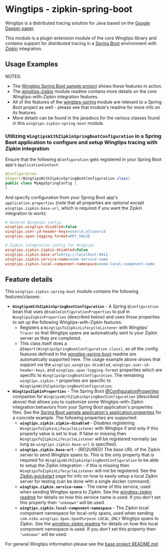 # Wingtips - zipkin-spring-boot

Wingtips is a distributed tracing solution for Java based on the 
[Google Dapper paper](http://static.googleusercontent.com/media/research.google.com/en/us/pubs/archive/36356.pdf). 

This module is a plugin extension module of the core Wingtips library and contains support for distributed tracing in a 
[Spring Boot](https://spring.io/guides/gs/spring-boot/) environment with [Zipkin](http://zipkin.io/) integration.

## Usage Examples

NOTES: 

* The [Wingtips Spring Boot sample project](../samples/sample-spring-boot) shows these features in action.
* The [wingtips-zipkin](../wingtips-zipkin) module readme contains more details on the core Wingtips-with-Zipkin 
integration features.
* All of the features of the [wingtips-spring](../wingtips-spring) module are relevant to a Spring Boot 
project as well - please see that module's readme for more info on its features.
* More details can be found in the javadocs for the various classes found in this `wingtips-zipkin-spring-boot` module.

### Utilizing `WingtipsWithZipkinSpringBootConfiguration` in a Spring Boot application to configure and setup Wingtips tracing with Zipkin integration

Ensure that the following `@Configuration` gets registered in your Spring Boot app's `ApplicationContext`:

``` java
@Configuration
@Import(WingtipsWithZipkinSpringBootConfiguration.class)
public class MyAppSpringConfig {
}
``` 

And specify configuration from your Spring Boot app's `application.properties` (note that all properties are optional
except `wingtips.zipkin.base-url`, which is required if you want the Zipkin integration to work):

``` ini
# General Wingtips config
wingtips.wingtips-disabled=false
wingtips.user-id-header-keys=userid,altuserid
wingtips.span-logging-format=KEY_VALUE 

# Zipkin integration config for Wingtips
wingtips.zipkin.zipkin-disabled=false
wingtips.zipkin.base-url=http://localhost:9411
wingtips.zipkin.service-name=some-service-name
wingtips.zipkin.local-component-namespace=some-local-component-name
```

## Feature details

This `wingtips-zipkin-spring-boot` module contains the following features/classes:

* **`WingtipsWithZipkinSpringBootConfiguration`** - A Spring `@Configuration` bean that uses 
`@EnableConfigurationProperties` to pull in `WingtipsZipkinProperties` (described below) and uses those properties to 
set up the following Wingtips-with-Zipkin features:
    - Registers a `WingtipsToZipkinLifecycleListener` with Wingtips' `Tracer` so that Wingtips spans are automatically
    sent to your Zipkin server as they are completed.
    - This class itself does a `@Import(WingtipsSpringBootConfiguration.class)`, so all the config features defined in
    the [wingtips-spring-boot](../wingtips-spring-boot) readme are automatically supported here. The usage example 
    above shows that support via the `wingtips.wingtips-disabled`, `wingtips.user-id-header-keys`, and 
    `wingtips.span-logging-format` properties which are specific to `WingtipsSpringBootConfiguration`. The remaining
    `wingtips.zipkin.*` properties are specific to `WingtipsWithZipkinSpringBootConfiguration`.
* **`WingtipsZipkinProperties`** - The Spring Boot 
[@ConfigurationProperties](https://docs.spring.io/spring-boot/docs/current/reference/html/boot-features-external-config.html#boot-features-external-config-typesafe-configuration-properties) 
companion for `WingtipsWithZipkinSpringBootConfiguration` (described above) that allows you to customize some 
Wingtips-with-Zipkin integration behaviors from your Spring Boot application's properties files. See the 
[Spring Boot sample application's application.properties](../samples/sample-spring-boot/src/main/resources/application.properties) 
for a concrete example. The following properties are supported:
    - **`wingtips.zipkin.zipkin-disabled`** - Disables registering `WingtipsToZipkinLifecycleListener` with Wingtips 
    if and only if this property value is set to true. If false or missing then `WingtipsToZipkinLifecycleListener` 
    will be registered normally (as long as `wingtips.zipkin.base-url` is specified).
    - **`wingtips.zipkin.base-url`** - *(REQUIRED)* The base URL of the Zipkin server to send Wingtips spans to. This 
    is the only property that is required for `WingtipsWithZipkinSpringBootConfiguration` to be able to setup the
    Zipkin integration - if this is missing then `WingtipsToZipkinLifecycleListener` will not be registered. See 
    the [Zipkin quickstart](http://zipkin.io/pages/quickstart) page for info on how to easily setup a local Zipkin 
    server for testing (can be done with a single docker command).
    - **`wingtips.zipkin.service-name`** - The name of this service, used when sending Wingtips spans to Zipkin. See 
    the [wingtips-zipkin readme](../wingtips-zipkin) for details on how this service name is used. If you don't set 
    this property then `"unknown"` will be used.
    - **`wingtips.zipkin.local-component-namespace`** - The Zipkin local component namespace for local-only spans, 
    used when sending `com.nike.wingtips.Span.SpanPurpose.LOCAL_ONLY` Wingtips spans to Zipkin. See the 
    [wingtips-zipkin readme](../wingtips-zipkin) for details on how this local component namespace is used. If you 
    don't set this property then `"unknown"` will be used.

For general Wingtips information please see the [base project README.md](../README.md).

